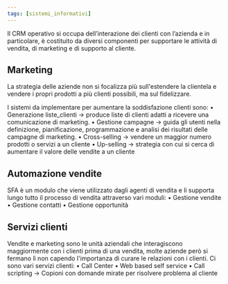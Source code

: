 ```yaml
---
tags: [sistemi_informativi]
---
```

Il CRM operativo si occupa dell’interazione dei clienti con l’azienda e in particolare, è costituito da diversi componenti per supportare le attività di vendita, di marketing e di supporto al cliente. 

## Marketing

La strategia delle aziende non si focalizza più sull'estendere la clientela e vendere i propri prodotti a più clienti possibili, ma sul fidelizzare.

I sistemi da implementare per aumentare la soddisfazione clienti sono:
	• Generazione liste_clienti -> produce liste di clienti adatti a ricevere una comunicazione di marketing. 
	• Gestione campagne -> guida gli utenti nella definizione, pianificazione, programmazione e analisi dei risultati delle campagne di marketing.
	• Cross-selling -> vendere un maggior numero prodotti o servizi a un cliente
	• Up-selling -> strategia con cui si cerca di aumentare il valore delle vendite a un cliente

## Automazione vendite

SFA è un modulo che viene utilizzato dagli agenti di vendita e li supporta lungo tutto il processo di vendita attraverso vari moduli:
	• Gestione vendite
	• Gestione contatti
	• Gestione opportunità


## Servizi clienti

Vendite e marketing sono le unità aziendali che interagiscono maggiormente con i clienti prima di una vendita, molte aziende però si fermano lì non capendo l'importanza di curare le relazioni con i clienti. Ci sono vari servizi clienti:
	• Call Center
	• Web based self service 
	• Call scripting -> Copioni con domande mirate per risolvere problema al cliente
